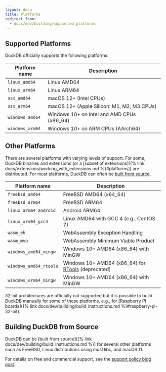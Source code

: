 ```yaml
---
layout: docu
title: Platforms
redirect_from:
  - docs/dev/building/supported_platforms
---
```


## Supported Platforms

DuckDB officially supports the following platforms:

| Platform name      | Description                                |
|--------------------|--------------------------------------------|
| `linux_amd64`      | Linux AMD64                                |
| `linux_arm64`      | Linux ARM64                                |
| `osx_amd64`        | macOS 12+ (Intel CPUs)                     |
| `osx_arm64`        | macOS 12+ (Apple Silicon: M1, M2, M3 CPUs) |
| `windows_amd64`    | Windows 10+ on Intel and AMD CPUs (x86_64) |
| `windows_arm64`    | Windows 10+ on ARM CPUs (AArch64)          |

## Other Platforms

There are several platforms with varying levels of support.
For some, DuckDB binaries and extensions (or a [subset of extensions]({% link docs/extensions/working_with_extensions.md %}#platforms)) are distributed.
For most platforms, DuckDB can often be [built from source](#building-duckdb-from-source).

| Platform name          | Description                                                                                          |
|------------------------|------------------------------------------------------------------------------------------------------|
| `freebsd_amd64`        | FreeBSD AMD64 (x64_64)                                                                               |
| `freebsd_arm64`        | FreeBSD ARM64                                                                                        |
| `linux_arm64_android`  | Android ARM64                                                                                        |
| `linux_arm64_gcc4`     | Linux AMD64 with GCC 4 (e.g., CentOS 7)                                                              |
| `wasm_eh`              | WebAssembly Exception Handling                                                                       |
| `wasm_mvp`             | WebAssembly Minimum Viable Product                                                                   |
| `windows_amd64_mingw`  | Windows 10+ AMD64 (x86_64) with MinGW                                                                |
| `windows_amd64_rtools` | Windows 10+ AMD64 (x86_64) for [RTools](https://cran.r-project.org/bin/windows/Rtools/) (deprecated) |
| `windows_arm64_mingw`  | Windows 10+ AMD64 (x86_64) with MinGW                                                                |

32-bit architectures are officially not supported but it is possible to build DuckDB manually for some of these platforms, e.g., for [Raspberry Pi boards]({% link docs/dev/building/build_instructions.md %}#raspberry-pi-32-bit).

## Building DuckDB from Source

DuckDB can be [built from source]({% link docs/dev/building/build_instructions.md %}) for several other platforms such as FreeBSD, Linux distributions using musl libc, and macOS 11.

For details on free and commercial support, see the [support policy blog post](https://duckdblabs.com/news/2023/10/02/support-policy#platforms).
